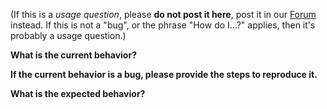 (If this is a *usage question*, please **do not post it here**, post it in our [Forum](https://www.graph.cool/forum/) instead.
If this is not a "bug", or the phrase "How do I...?" applies, then it's probably a usage question.)

**What is the current behavior?**

**If the current behavior is a bug, please provide the steps to reproduce it.**

**What is the expected behavior?**

